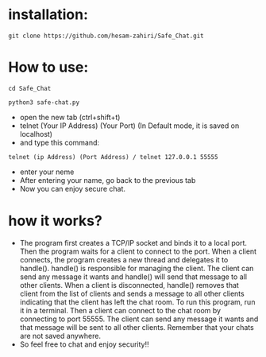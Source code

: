 # installation:

```
git clone https://github.com/hesam-zahiri/Safe_Chat.git
```
# How to use:
```
cd Safe_Chat
```
```
python3 safe-chat.py
```
- open the new tab (ctrl+shift+t)
- telnet (Your IP Address) (Your Port) (In Default mode, it is saved on localhost)
- and type this command:
```
telnet (ip Address) (Port Address) / telnet 127.0.0.1 55555
```
- enter your neme
- After entering your name, go back to the previous tab
- Now you can enjoy secure chat.
# how it works?
- The program first creates a TCP/IP socket and binds it to a local port. Then the program waits for a client to connect to the port. When a client connects, the program creates a new thread and delegates it to handle(). handle() is responsible for managing the client. The client can send any message it wants and handle() will send that message to all other clients. When a client is disconnected, handle() removes that client from the list of clients and sends a message to all other clients indicating that the client has left the chat room.
To run this program, run it in a terminal. Then a client can connect to the chat room by connecting to port 55555. The client can send any message it wants and that message will be sent to all other clients.
Remember that your chats are not saved anywhere.
- So feel free to chat and enjoy security‼️



